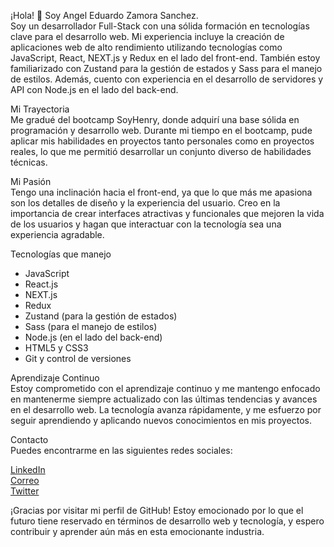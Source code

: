 
¡Hola! 👋 Soy Angel Eduardo Zamora Sanchez.                                                                                              
Soy un desarrollador Full-Stack con una sólida formación en tecnologías clave para el desarrollo web. Mi experiencia incluye la creación de aplicaciones web de alto rendimiento utilizando tecnologías como JavaScript, React, NEXT.js y Redux en el lado del front-end. También estoy familiarizado con Zustand para la gestión de estados y Sass para el manejo de estilos. Además, cuento con experiencia en el desarrollo de servidores y API con Node.js en el lado del back-end.

Mi Trayectoria                                                                                                                           
Me gradué del bootcamp SoyHenry, donde adquirí una base sólida en programación y desarrollo web. Durante mi tiempo en el bootcamp, pude aplicar mis habilidades en proyectos tanto personales como en proyectos reales, lo que me permitió desarrollar un conjunto diverso de habilidades técnicas.

Mi Pasión                                                                                                                                
Tengo una inclinación hacia el front-end, ya que lo que más me apasiona son los detalles de diseño y la experiencia del usuario. Creo en la importancia de crear interfaces atractivas y funcionales que mejoren la vida de los usuarios y hagan que interactuar con la tecnología sea una experiencia agradable.

Tecnologías que manejo                                                                                                                        
- JavaScript
- React.js
- NEXT.js
- Redux
- Zustand (para la gestión de estados)
- Sass (para el manejo de estilos)
- Node.js (en el lado del back-end)
- HTML5 y CSS3
- Git y control de versiones

Aprendizaje Continuo                                                                                                                     
Estoy comprometido con el aprendizaje continuo y me mantengo enfocado en mantenerme siempre actualizado con las últimas tendencias y avances en el desarrollo web. La tecnología avanza rápidamente, y me esfuerzo por seguir aprendiendo y aplicando nuevos conocimientos en mis proyectos.

Contacto                                                                                                                                 
Puedes encontrarme en las siguientes redes sociales:

[LinkedIn](https://www.linkedin.com/in/angel-eduardo-zamora-sanchez-64b84226b)                                                           
[Correo](ang02aezs@gmail.com)                                                                                                            
[Twitter](https://twitter.com/Dkyrua)                                                                                                    

¡Gracias por visitar mi perfil de GitHub! Estoy emocionado por lo que el futuro tiene reservado en términos de desarrollo web y tecnología, y espero contribuir y aprender aún más en esta emocionante industria.
